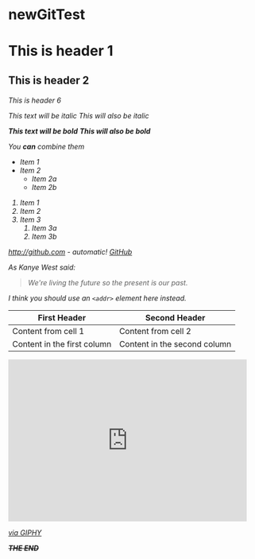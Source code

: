 # newGitTest
<h1> This is header 1
<h2> This is header 2
<h6> This is header 6

*This text will be italic*
_This will also be italic_

**This text will be bold**
__This will also be bold__

_You **can** combine them_

* Item 1
* Item 2
  * Item 2a
  * Item 2b

1. Item 1
1. Item 2
1. Item 3
   1. Item 3a
   1. Item 3b

http://github.com - automatic!
[GitHub](http://github.com)

As Kanye West said:

> We're living the future so
> the present is our past.


I think you should use an
`<addr>` element here instead.

First Header | Second Header
------------ | -------------
Content from cell 1 | Content from cell 2
Content in the first column | Content in the second column


<iframe src="https://giphy.com/embed/fnNyek8TpK1CCyDjzq" width="480" height="326" frameBorder="0" class="giphy-embed" allowFullScreen></iframe><p><a href="https://giphy.com/gifs/fnNyek8TpK1CCyDjzq">via GIPHY</a></p>

~~**THE END**~~